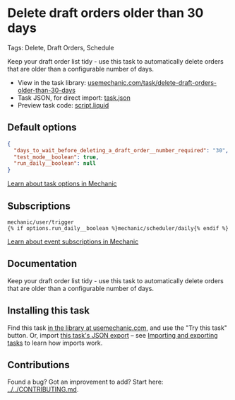 # Delete draft orders older than 30 days

Tags: Delete, Draft Orders, Schedule

Keep your draft order list tidy - use this task to automatically delete orders that are older than a configurable number of days.

* View in the task library: [usemechanic.com/task/delete-draft-orders-older-than-30-days](https://usemechanic.com/task/delete-draft-orders-older-than-30-days)
* Task JSON, for direct import: [task.json](../../tasks/delete-draft-orders-older-than-30-days.json)
* Preview task code: [script.liquid](./script.liquid)

## Default options

```json
{
  "days_to_wait_before_deleting_a_draft_order__number_required": "30",
  "test_mode__boolean": true,
  "run_daily__boolean": null
}
```

[Learn about task options in Mechanic](https://docs.usemechanic.com/article/471-task-options)

## Subscriptions

```liquid
mechanic/user/trigger
{% if options.run_daily__boolean %}mechanic/scheduler/daily{% endif %}
```

[Learn about event subscriptions in Mechanic](https://docs.usemechanic.com/article/408-subscriptions)

## Documentation

Keep your draft order list tidy - use this task to automatically delete orders that are older than a configurable number of days.

## Installing this task

Find this task [in the library at usemechanic.com](https://usemechanic.com/task/delete-draft-orders-older-than-30-days), and use the "Try this task" button. Or, import [this task's JSON export](../../tasks/delete-draft-orders-older-than-30-days.json) – see [Importing and exporting tasks](https://docs.usemechanic.com/article/505-importing-and-exporting-tasks) to learn how imports work.

## Contributions

Found a bug? Got an improvement to add? Start here: [../../CONTRIBUTING.md](../../CONTRIBUTING.md).
